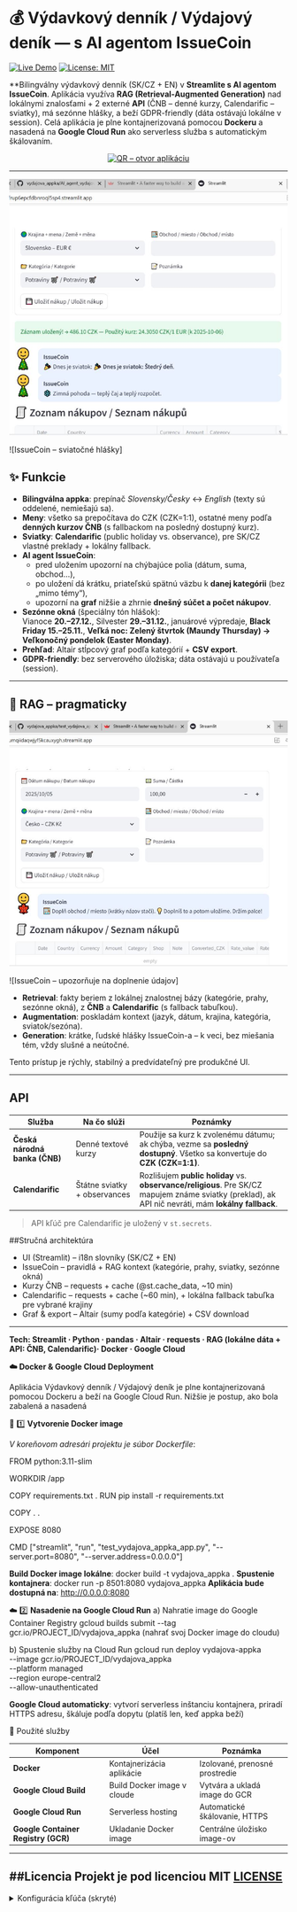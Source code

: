 # 💰 Výdavkový denník / Výdajový deník — s AI agentom IssueCoin

[![Live Demo](https://img.shields.io/badge/Live%20Demo-Google%20Cloud%20Run-blue)](https://vydajova-appka-84817292369.europe-central2.run.app/)
[![License: MIT](https://img.shields.io/badge/License-MIT-yellow.svg)](./LICENSE)

**Bilingválny výdavkový denník (SK/CZ + EN) v **Streamlite s AI agentom IssueCoin**. Aplikácia využíva **RAG (Retrieval-Augmented Generation)** 
nad lokálnymi znalosťami + 2 externé **API** (ČNB – denné kurzy, Calendarific – sviatky), má sezónne hlášky, a beží GDPR-friendly
(dáta ostávajú lokálne v session).
Celá aplikácia je plne kontajnerizovaná pomocou **Dockeru** a nasadená na **Google Cloud Run** ako serverless služba s automatickým škálovaním.

<p align="center">
  <a href="https://vydajova-appka-84817292369.europe-central2.run.app/">
    <img
      src="https://api.qrserver.com/v1/create-qr-code/?size=220x220&data=https%3A%2F%2Fvydajova-appka-84817292369.europe-central2.run.app%2F"
      alt="QR – otvor aplikáciu"
      width="220" height="220"
    />
  </a>
</p>

---

![IssueCoin – sviatočné hlášky a úspešné uloženie záznamu](obrazky_vytah_appka/spravny_obrazek1.JPG)

![IssueCoin – sviatočné hlášky]


## ✨ Funkcie

- **Bilingválna appka**: prepínač *Slovensky/Česky* ↔ *English* (texty sú oddelené, nemiešajú sa).
- **Meny**: všetko sa prepočítava do CZK (CZK=1:1), ostatné meny podľa **denných kurzov ČNB** (s fallbackom na posledný dostupný kurz).
- **Sviatky**: **Calendarific** (public holiday vs. observance), pre SK/CZ vlastné preklady + lokálny fallback.
- **AI agent IssueCoin**:
  - pred uložením upozorní na chýbajúce polia (dátum, suma, obchod…),
  - po uložení dá krátku, priateľskú spätnú väzbu k **danej kategórii** (bez „mimo témy“),
  - upozorní na **graf** nižšie a zhrnie **dnešný súčet a počet nákupov**.
- **Sezónne okná** (špeciálny tón hlášok):  
  Vianoce **20.–27.12.**, Silvester **29.–31.12.**, januárové výpredaje, **Black Friday 15.–25.11.**, **Veľká noc: Zelený štvrtok (Maundy Thursday) → Veľkonočný pondelok (Easter Monday)**.
- **Prehľad**: Altair stĺpcový graf podľa kategórií + **CSV export**.  
- **GDPR-friendly**: bez serverového úložiska; dáta ostávajú u používateľa (session).

---

## 🧠 RAG – pragmaticky


![Ako funguje RAG](obrazky_vytah_appka/RAG_obrazek1.JPG)

![IssueCoin – upozorňuje na doplnenie údajov]

- **Retrieval**: fakty beriem z lokálnej znalostnej bázy (kategórie, prahy, sezónne okná), z **ČNB** a **Calendarific** (s fallback tabuľkou).
- **Augmentation**: poskladám kontext (jazyk, dátum, krajina, kategória, sviatok/sezóna).
- **Generation**: krátke, ľudské hlášky IssueCoin-a – k veci, bez miešania tém, vždy slušné a neútočné.

Tento prístup je rýchly, stabilný a predvídateľný pre produkčné UI.

---
## API

| Služba | Na čo slúži | Poznámky |
|---|---|---|
| **Česká národná banka (ČNB)** | Denné textové kurzy | Použije sa kurz k zvolenému dátumu; ak chýba, vezme sa **posledný dostupný**. Všetko sa konvertuje do **CZK (CZK=1:1)**. |
| **Calendarific** | Štátne sviatky + observances | Rozlišujem **public holiday** vs. **observance/religious**. Pre SK/CZ mapujem známe sviatky (preklad), ak API nič nevráti, mám **lokálny fallback**. |

> API kľúč pre Calendarific je uložený v `st.secrets`.
> 
##Stručná architektúra

- UI (Streamlit) – i18n slovníky (SK/CZ + EN)
- IssueCoin – pravidlá + RAG kontext (kategórie, prahy, sviatky, sezónne okná)
- Kurzy ČNB – requests + cache (@st.cache_data, ~10 min)
- Calendarific – requests + cache (~60 min), + lokálna fallback tabuľka pre vybrané krajiny
- Graf & export – Altair (sumy podľa kategórie) + CSV download

---
**Tech: Streamlit · Python · pandas · Altair · requests · RAG (lokálne dáta + API: ČNB, Calendarific)· Docker · Google Cloud**

**☁️ Docker & Google Cloud Deployment**

Aplikácia Výdavkový denník / Výdajový deník je plne kontajnerizovaná pomocou Dockeru a beží na Google Cloud Run.
Nižšie je postup, ako bola zabalená a nasadená 

🐳 1️⃣ **Vytvorenie Docker image**

*V koreňovom adresári projektu je súbor Dockerfile*:

FROM python:3.11-slim

WORKDIR /app

COPY requirements.txt .
RUN pip install -r requirements.txt

COPY . .

EXPOSE 8080

CMD ["streamlit", "run", "test_vydajova_appka_app.py", "--server.port=8080", "--server.address=0.0.0.0"]

**Build Docker image lokálne**:
docker build -t vydajova_appka .
**Spustenie kontajnera**:
docker run -p 8501:8080 vydajova_appka
**Aplikácia bude dostupná na**:
http://0.0.0.0:8080

☁️ 2️⃣ **Nasadenie na Google Cloud Run**
a) Nahratie image do Google Container Registry
gcloud builds submit --tag gcr.io/PROJECT_ID/vydajova_appka
(nahrať svoj Docker image do cloudu)

b) Spustenie služby na Cloud Run
gcloud run deploy vydajova-appka \
  --image gcr.io/PROJECT_ID/vydajova_appka \
  --platform managed \
  --region europe-central2 \
  --allow-unauthenticated

**Google Cloud automaticky**:
vytvorí serverless inštanciu kontajnera,
priradí HTTPS adresu,
škáluje podľa dopytu (platíš len, keď appka beží)

🧰 Použité služby

| Komponent                           | Účel                        | Poznámka                       |
| ----------------------------------- | --------------------------- | ------------------------------ |
| **Docker**                          | Kontajnerizácia aplikácie   | Izolované, prenosné prostredie |
| **Google Cloud Build**              | Build Docker image v cloude | Vytvára a ukladá image do GCR  |
| **Google Cloud Run**                | Serverless hosting          | Automatické škálovanie, HTTPS  |
| **Google Container Registry (GCR)** | Ukladanie Docker image      | Centrálne úložisko image-ov    |

---
##Licencia
Projekt je pod licenciou MIT [LICENSE](LICENSE)
---

<details>
<summary>Konfigurácia kľúča (skryté)</summary>

```toml
# .streamlit/secrets.toml
CAL_API_KEY = "tvoj_calendarific_api_key"

---

## 🖥️ Lokálne spustenie

```bash
python -m venv .venv
# Windows:
.venv\Scripts\activate
# macOS / Linux:
# source .venv/bin/activate

pip install -r requirements.txt
streamlit run test_vydajova_appka_app.py
CAL_API_KEY = "tvoj_calendarific_api_key"
